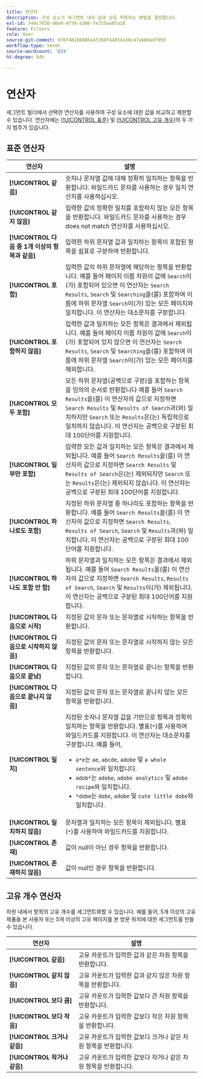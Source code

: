 ```yaml
---
title: 연산자
description: 구성 요소가 세그먼트 내의 값과 상호 작용하는 방법을 결정합니다.
exl-id: 744c7450-d6e9-4f78-a306-fe725ea0fa18
feature: Filters
role: User
source-git-commit: 976f481b6886a4f260f44854a30c47ab0dad7955
workflow-type: tm+mt
source-wordcount: '624'
ht-degree: 54%

---
```


# 연산자

세그먼트 빌더에서 선택한 연산자를 사용하여 구성 요소에 대한 값을 비교하고 제한할 수 있습니다. 연산자에는 [[!UICONTROL 표준]](#standard-operators) 및 [[!UICONTROL 고유 개수]](#distinct-count-operators)의 두 가지 범주가 있습니다.

## 표준 연산자

| 연산자 | 설명 |
| --- | --- |
| **[!UICONTROL 같음]** | 숫자나 문자열 값에 대해 정확히 일치하는 항목을 반환합니다. 와일드카드 문자를 사용하는 경우 일치 연산자를 사용하십시오. |
| **[!UICONTROL 같지 않음]** | 입력한 값의 정확한 일치를 포함하지 않는 모든 항목을 반환합니다.  와일드카드 문자를 사용하는 경우 does not match 연산자를 사용하십시오. |
| **[!UICONTROL 다음 중 1개 이상의 항목과 같음]** | 입력한 하위 문자열 값과 일치하는 항목이 포함된 항목을 쉼표로 구분하여 반환합니다. |
| **[!UICONTROL 포함]** | 입력한 값의 하위 문자열에 해당하는 항목을 반환합니다. 예를 들어 페이지 이름 차원의 값에 `Search`이(가) 포함되어 있으면 이 연산자는 `Search Results`, `Search` 및 `Searching`을(를) 포함하여 이름에 하위 문자열 `Search`이(가) 있는 모든 페이지와 일치합니다. 이 연산자는 대소문자를 구분합니다. |
| **[!UICONTROL 포함하지 않음]** | 입력한 값과 일치하는 모든 항목은 결과에서 제외됩니다. 예를 들어 페이지 이름 차원의 값에 `Search`이(가) 포함되어 있지 않으면 이 연산자는 `Search Results`, `Search` 및 `Searching`을(를) 포함하여 이름에 하위 문자열 `Search`이(가) 있는 모든 페이지를 제외합니다. |
| **[!UICONTROL 모두 포함]** | 모든 하위 문자열(공백으로 구분)을 포함하는 항목을 임의의 순서로 반환합니다 예를 들어 `Search Results`을(를) 이 연산자의 값으로 지정하면 `Search Results` 및 `Results of Search`과(와) 일치하지만 `Search` 또는 `Results`은(는) 독립적으로 일치하지 않습니다. 이 연산자는 공백으로 구분된 최대 100단어를 지원합니다. |
| **[!UICONTROL 일부만 포함]** | 입력한 모든 값과 일치하는 모든 항목은 결과에서 제외됩니다. 예를 들어 `Search Results`을(를) 이 연산자의 값으로 지정하면 `Search Results` 및 `Results of Search`은(는) 제외되지만 `Search` 또는 `Results`은(는) 제외되지 않습니다. 이 연산자는 공백으로 구분된 최대 100단어를 지원합니다. |
| **[!UICONTROL 하나로도 포함]** | 지정된 하위 문자열 중 하나라도 포함하는 항목을 반환합니다. 예를 들어 `Search Results`을(를) 이 연산자의 값으로 지정하면 `Search Results`, `Results of Search`, `Search` 및 `Results`과(와) 일치합니다. 이 연산자는 공백으로 구분된 최대 100단어를 지원합니다. |
| **[!UICONTROL 하나도 포함 안 함]** | 하위 문자열과 일치하는 모든 항목은 결과에서 제외됩니다. 예를 들어 `Search Results`을(를) 이 연산자의 값으로 지정하면 `Search Results`, `Results of Search`, `Search` 및 `Results`이(가) 제외됩니다. 이 연산자는 공백으로 구분된 최대 100단어를 지원합니다. |
| **[!UICONTROL 다음으로 시작]** | 지정된 값의 문자 또는 문자열로 시작하는 항목을 반환합니다. |
| **[!UICONTROL 다음으로 시작하지 않음]** | 지정된 값의 문자 또는 문자열로 시작하지 않는 모든 항목을 반환합니다. |
| **[!UICONTROL 다음으로 끝남]** | 지정된 값의 문자 또는 문자열로 끝나는 항목을 반환합니다. |
| **[!UICONTROL 다음으로 끝나지 않음]** | 지정된 값의 문자 또는 문자열로 끝나지 않는 모든 항목을 반환합니다. |
| **[!UICONTROL 일치]** | 지정된 숫자나 문자열 값을 기반으로 항목과 정확히 일치하는 항목을 반환합니다. 별표(`*`)를 사용하여 와일드카드를 지원합니다. 이 연산자는 대소문자를 구분합니다. 예를 들어,<ul><li>`a*e`는 `ae`, `abcde`, `adobe` 및 `a whole sentence`와 일치합니다.</li><li>`adob*`는 `adobe`, `adobe analytics` 및 `adobo recipe`와 일치합니다.</li><li>`*dobe`는 `dobe`, `adobe` 및 `cute little dobe`와 일치합니다.</li></ul> |
| **[!UICONTROL 일치하지 않음]** | 문자열과 일치하는 모든 항목이 제외됩니다. 별표(`*`)를 사용하여 와일드카드를 지원합니다. |
| **[!UICONTROL 존재]** | 값이 null이 아닌 경우 항목을 반환합니다. |
| **[!UICONTROL 존재하지 않음]** | 값이 null인 경우 항목을 반환합니다. |

## 고유 개수 연산자

차원 내에서 항목의 고유 개수를 세그먼트화할 수 있습니다. 예를 들어, 5개 이상의 고유 제품을 본 사용자 또는 5개 이상의 고유 페이지를 본 방문 위치에 대한 세그먼트를 만들 수 있습니다.

| 연산자 | 설명 |
| --- | --- |
| **[!UICONTROL 같음]** | 고유 카운트가 입력한 값과 같은 차원 항목을 반환합니다. |
| **[!UICONTROL 같지 않음]** | 고유 카운트가 입력한 값과 같지 않은 차원 항목을 반환합니다. |
| **[!UICONTROL 보다 큼]** | 고유 카운트가 입력한 값보다 큰 차원 항목을 반환합니다. |
| **[!UICONTROL 보다 작음]** | 고유 카운트가 입력한 값보다 작은 차원 항목을 반환합니다. |
| **[!UICONTROL 크거나 같음]** | 고유 카운트가 입력한 값보다 크거나 같은 차원 항목을 반환합니다. |
| **[!UICONTROL 작거나 같음]** | 고유 카운트가 입력한 값보다 작거나 같은 차원 항목을 반환합니다. |
